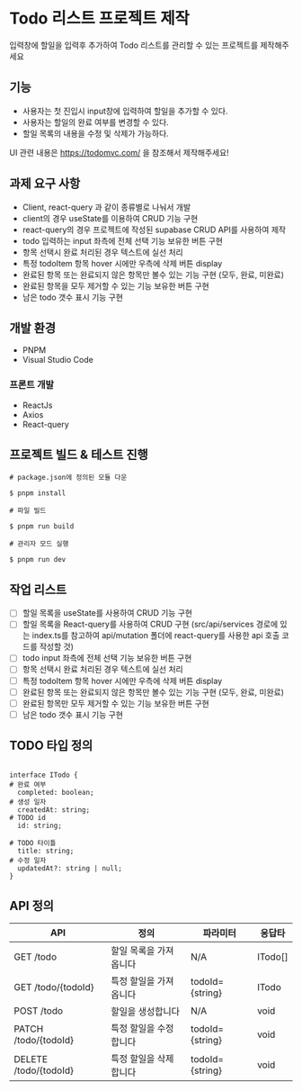 # Todo 리스트 프로젝트 제작

입력창에 할일을 입력후 추가하여 Todo 리스트를 관리할 수 있는 프로젝트를 제작해주세요

## 기능

- 사용자는 첫 진입시 input창에 입력하여 할일을 추가할 수 있다.
- 사용자는 할일의 완료 여부를 변경할 수 있다.
- 할일 목록의 내용을 수정 및 삭제가 가능하다.

UI 관련 내용은 https://todomvc.com/ 을 참조해서 제작해주세요!

## 과제 요구 사항

- Client, react-query 과 같이 종류별로 나눠서 개발
- client의 경우 useState를 이용하여 CRUD 기능 구현
- react-query의 경우 프로젝트에 작성된 supabase CRUD API를 사용하여 제작
- todo 입력하는 input 좌측에 전체 선택 기능 보유한 버튼 구현
- 항목 선택시 완료 처리된 경우 텍스트에 실선 처리
- 특정 todoItem 항목 hover 시에만 우측에 삭제 버튼 display
- 완료된 항목 또는 완료되지 않은 항목만 볼수 있는 기능 구현 (모두, 완료, 미완료)
- 완료된 항목을 모두 제거할 수 있는 기능 보유한 버튼 구현
- 남은 todo 갯수 표시 기능 구현

## 개발 환경

- PNPM
- Visual Studio Code

### 프론트 개발

- ReactJs
- Axios
- React-query

## 프로젝트 빌드 & 테스트 진행

```
# package.json에 정의된 모듈 다운

$ pnpm install

# 파일 빌드

$ pnpm run build

# 관리자 모드 실행

$ pnpm run dev
```

## 작업 리스트

- [ ] 할일 목록을 useState를 사용하여 CRUD 기능 구현
- [ ] 할일 목록을 React-query를 사용하여 CRUD 구현 (src/api/services 경로에 있는 index.ts를 참고하여 api/mutation 폴더에 react-query를 사용한 api 호출 코드를 작성할 것)
- [ ] todo input 좌측에 전체 선택 기능 보유한 버튼 구현
- [ ] 항목 선택시 완료 처리된 경우 텍스트에 실선 처리
- [ ] 특정 todoItem 항목 hover 시에만 우측에 삭제 버튼 display
- [ ] 완료된 항목 또는 완료되지 않은 항목만 볼수 있는 기능 구현 (모두, 완료, 미완료)
- [ ] 완료된 항목만 모두 제거할 수 있는 기능 보유한 버튼 구현
- [ ] 남은 todo 갯수 표시 기능 구현

## TODO 타입 정의

```

interface ITodo {
# 완료 여부
  completed: boolean;
# 생성 일자
  createdAt: string;
# TODO id
  id: string;

# TODO 타이틀
  title: string;
# 수정 일자
  updatedAt?: string | null;
}

```

## API 정의
| API  | 정의 | 파라미터  | 응답타  |
|---|---|---|---|
| GET /todo  | 할일 목록을 가져옵니다  | N/A  | ITodo[]  |
| GET /todo/{todoId} | 특정 할일을 가져옵니다 | todoId={string} | ITodo |
| POST /todo  | 할일을 생성합니다  | N/A  | void  |
| PATCH /todo/{todoId}  | 특정 할일을 수정합니다  | todoId={string}  | void  |
| DELETE /todo/{todoId} | 특정 할일을 삭제합니다  | todoId={string}  | void  |
